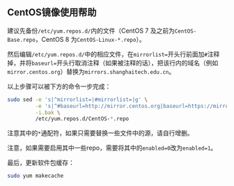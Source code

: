 ## CentOS镜像使用帮助

建议先备份`/etc/yum.repos.d/`内的文件（CentOS 7 及之前为`CentOS-Base.repo`，CentOS 8 为`CentOS-Linux-*.repo`）。

然后编辑`/etc/yum.repos.d/`中的相应文件，在`mirrorlist=`开头行前面加`#`注释掉，并将`baseurl=`开头行取消注释（如果被注释的话），把该行内的域名（例如`mirror.centos.org`）替换为`mirrors.shanghaitech.edu.cn`。

以上步骤可以被下方的命令一步完成：

```bash
sudo sed -e 's|^mirrorlist=|#mirrorlist=|g' \
         -e 's|^#baseurl=http://mirror.centos.org|baseurl=https://mirrors.shanghaitech.edu.cn|g' \
         -i.bak \
         /etc/yum.repos.d/CentOS-*.repo
```

注意其中的`*`通配符，如果只需要替换一些文件中的源，请自行增删。

注意，如果需要启用其中一些repo，需要将其中的`enabled=0`改为`enabled=1`。

最后，更新软件包缓存：

```bash
sudo yum makecache
```
